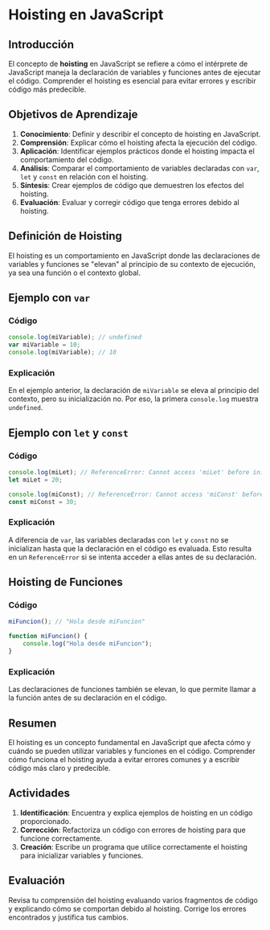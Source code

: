 
# Hoisting en JavaScript

## Introducción

El concepto de **hoisting** en JavaScript se refiere a cómo el intérprete de JavaScript maneja la declaración de variables y funciones antes de ejecutar el código. Comprender el hoisting es esencial para evitar errores y escribir código más predecible.

## Objetivos de Aprendizaje

1. **Conocimiento**: Definir y describir el concepto de hoisting en JavaScript.
2. **Comprensión**: Explicar cómo el hoisting afecta la ejecución del código.
3. **Aplicación**: Identificar ejemplos prácticos donde el hoisting impacta el comportamiento del código.
4. **Análisis**: Comparar el comportamiento de variables declaradas con `var`, `let` y `const` en relación con el hoisting.
5. **Síntesis**: Crear ejemplos de código que demuestren los efectos del hoisting.
6. **Evaluación**: Evaluar y corregir código que tenga errores debido al hoisting.

## Definición de Hoisting

El hoisting es un comportamiento en JavaScript donde las declaraciones de variables y funciones se "elevan" al principio de su contexto de ejecución, ya sea una función o el contexto global.

## Ejemplo con `var`

### Código
```javascript
console.log(miVariable); // undefined
var miVariable = 10;
console.log(miVariable); // 10
```

### Explicación
En el ejemplo anterior, la declaración de `miVariable` se eleva al principio del contexto, pero su inicialización no. Por eso, la primera `console.log` muestra `undefined`.

## Ejemplo con `let` y `const`

### Código
```javascript
console.log(miLet); // ReferenceError: Cannot access 'miLet' before initialization
let miLet = 20;

console.log(miConst); // ReferenceError: Cannot access 'miConst' before initialization
const miConst = 30;
```

### Explicación
A diferencia de `var`, las variables declaradas con `let` y `const` no se inicializan hasta que la declaración en el código es evaluada. Esto resulta en un `ReferenceError` si se intenta acceder a ellas antes de su declaración.

## Hoisting de Funciones

### Código
```javascript
miFuncion(); // "Hola desde miFuncion"

function miFuncion() {
    console.log("Hola desde miFuncion");
}
```

### Explicación
Las declaraciones de funciones también se elevan, lo que permite llamar a la función antes de su declaración en el código.

## Resumen

El hoisting es un concepto fundamental en JavaScript que afecta cómo y cuándo se pueden utilizar variables y funciones en el código. Comprender cómo funciona el hoisting ayuda a evitar errores comunes y a escribir código más claro y predecible.

## Actividades

1. **Identificación**: Encuentra y explica ejemplos de hoisting en un código proporcionado.
2. **Corrección**: Refactoriza un código con errores de hoisting para que funcione correctamente.
3. **Creación**: Escribe un programa que utilice correctamente el hoisting para inicializar variables y funciones.

## Evaluación

Revisa tu comprensión del hoisting evaluando varios fragmentos de código y explicando cómo se comportan debido al hoisting. Corrige los errores encontrados y justifica tus cambios.
